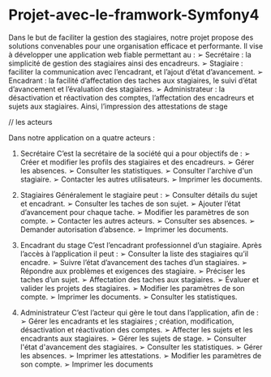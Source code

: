 # Projet-avec-le-framwork-Symfony4
Dans le but de faciliter la gestion des stagiaires, notre projet propose des solutions convenables pour une organisation efficace et performante. Il vise à développer une application web fiable permettant au : 
➢ Secrétaire : la simplicité de gestion des stagiaires ainsi des encadreurs. 
➢ Stagiaire : faciliter la communication avec l’encadrant, et l’ajout d’état d’avancement. 
➢ Encadrant : la facilité d’affectation des taches aux stagiaires, le suivi d’état d’avancement et l’évaluation des stagiaires. 
➢ Administrateur : la désactivation et réactivation des comptes, l’affectation des encadreurs et sujets aux stagiaires. Ainsi, l’impression des attestations de stage

// les acteurs

Dans notre application on a quatre acteurs :
1) Secrétaire
C’est la secrétaire de la société qui a pour objectifs de :
➢ Créer et modifier les profils des stagiaires et des encadreurs.
➢ Gérer les absences.
➢ Consulter les statistiques.
➢ Consulter l'archive d'un stagiaire.
➢ Contacter les autres utilisateurs.
➢ Imprimer les documents.

2) Stagiaires
Généralement le stagiaire peut :
➢ Consulter détails du sujet et encadrant.
➢ Consulter les taches de son sujet.
➢ Ajouter l’état d’avancement pour chaque tache.
➢ Modifier les paramètres de son compte.
➢ Contacter les autres acteurs.
➢ Consulter ses absences.
➢ Demander autorisation d’absence.
➢ Imprimer les documents.

3) Encadrant du stage
C’est l’encadrant professionnel d’un stagiaire. Après l’accès à l’application il peut :
➢ Consulter la liste des stagiaires qu’il encadre.
➢ Suivre l’état d’avancement des taches d’un stagiaires.
➢ Répondre aux problèmes et exigences des stagiaire.
➢ Préciser les taches d’un sujet.
➢ Affectation des taches aux stagiaires.
➢ Évaluer et valider les projets des stagiaires.
➢ Modifier les paramètres de son compte.
➢ Imprimer les documents.
➢ Consulter les statistiques.

4) Administrateur
C’est l’acteur qui gère le tout dans l’application, afin de :
➢ Gérer les encadrants et les stagiaires ; création, modification, désactivation et
réactivation des comptes.
➢ Affecter les sujets et les encadrants aux stagiaires.
➢ Gérer les sujets de stage.
➢ Consulter l'état d'avancement des stagiaires.
➢ Consulter les statistiques.
➢ Gérer les absences.
➢ Imprimer les attestations.
➢ Modifier les paramètres de son compte.
➢ Imprimer les documents
